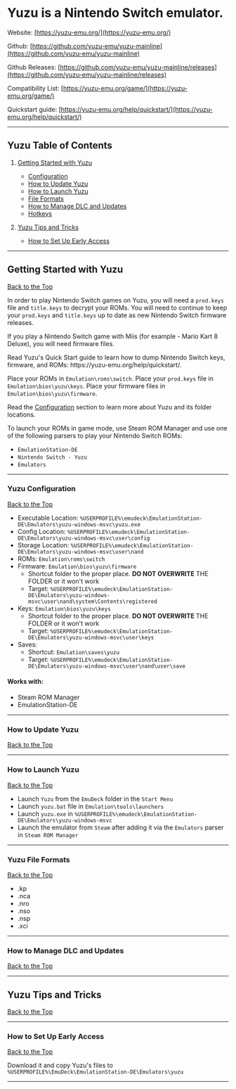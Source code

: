 # Yuzu is a Nintendo Switch emulator.

Website: [https://yuzu-emu.org/](https://yuzu-emu.org/)

Github: [https://github.com/yuzu-emu/yuzu-mainline](https://github.com/yuzu-emu/yuzu-mainline)

Github Releases: [https://github.com/yuzu-emu/yuzu-mainline/releases](https://github.com/yuzu-emu/yuzu-mainline/releases)

Compatibility List: [https://yuzu-emu.org/game/](https://yuzu-emu.org/game/)

Quickstart guide: [https://yuzu-emu.org/help/quickstart/](https://yuzu-emu.org/help/quickstart/)

***

## Yuzu Table of Contents

1. [Getting Started with Yuzu](#getting-started-with-yuzu)
   - [Configuration](#yuzu-configuration)
   - [How to Update Yuzu](#how-to-update-yuzu)
   - [How to Launch Yuzu](#how-to-launch-yuzu)
   - [File Formats](#yuzu-file-formats)
   - [How to Manage DLC and Updates](#how-to-manage-dlc-and-updates)
   - [Hotkeys](../../controls-and-hotkeys/windows/hotkeys.md#yuzu-switch)

2. [Yuzu Tips and Tricks](#yuzu-tips-and-tricks)
   - [How to Set Up Early Access](#how-to-set-up-early-access)

***

## Getting Started with Yuzu

[Back to the Top](#yuzu-table-of-contents)

In order to play Nintendo Switch games on Yuzu, you will need a `prod.keys` file and `title.keys` to decrypt your ROMs. You will need to continue to keep your `prod.keys` and `title.keys` up to date as new Nintendo Switch firmware releases.

If you play a Nintendo Switch game with Miis (for example - Mario Kart 8 Deluxe), you will need firmware files.

Read Yuzu's Quick Start guide to learn how to dump Nintendo Switch keys, firmware, and ROMs: https\://yuzu-emu.org/help/quickstart/.

Place your ROMs in `Emulation\roms\switch`. Place your `prod.keys` file in `Emulation\bios\yuzu\keys`. Place your firmware files in `Emulation\bios\yuzu\firmware`.

Read the [Configuration](#yuzu-configuration) section to learn more about Yuzu and its folder locations.

To launch your ROMs in game mode, use Steam ROM Manager and use one of the following parsers to play your Nintendo Switch ROMs:

- `EmulationStation-DE`
- `Nintendo Switch - Yuzu`
- `Emulators`

***

### Yuzu Configuration

[Back to the Top](#yuzu-table-of-contents)

- Executable Location: `%USERPROFILE%\emudeck\EmulationStation-DE\Emulators\yuzu-windows-msvc\yuzu.exe`
- Config Location: `%USERPROFILE%\emudeck\EmulationStation-DE\Emulators\yuzu-windows-msvc\user\config`
- Storage Location: `%USERPROFILE%\emudeck\EmulationStation-DE\Emulators\yuzu-windows-msvc\user\nand`
- ROMs: `Emulation\roms\switch`
- Firmware: `Emulation\bios\yuzu\firmware`
  - Shortcut folder to the proper place. **DO NOT OVERWRITE** THE FOLDER or it won't work
  - Target: `%USERPROFILE%\emudeck\EmulationStation-DE\Emulators\yuzu-windows-msvc\user\nand\system\Contents\registered`
- Keys: `Emulation\bios\yuzu\keys`
  - Shortcut folder to the proper place. **DO NOT OVERWRITE** THE FOLDER or it won't work
  - Target: `%USERPROFILE%\emudeck\EmulationStation-DE\Emulators\yuzu-windows-msvc\user\keys`
- Saves:
  - Shortcut: `Emulation\saves\yuzu`
  - Target: `%USERPROFILE%\emudeck\EmulationStation-DE\Emulators\yuzu-windows-msvc\user\nand\user\save`

#### Works with:

- Steam ROM Manager
- EmulationStation-DE

***

### How to Update Yuzu

[Back to the Top](#yuzu-table-of-contents)

***

### How to Launch Yuzu

[Back to the Top](#yuzu-table-of-contents)

- Launch `Yuzu` from the `EmuDeck` folder in the `Start Menu`
- Launch `yuzu.bat` file in `Emulation\tools\launchers`
- Launch `yuzu.exe` in `%USERPROFILE%\emudeck\EmulationStation-DE\Emulators\yuzu-windows-msvc`
- Launch the emulator from `Steam` after adding it via the `Emulators` parser in `Steam ROM Manager`

***

### Yuzu File Formats

[Back to the Top](#yuzu-table-of-contents)

- .kp
- .nca
- .nro
- .nso
- .nsp
- .xci

***

### How to Manage DLC and Updates

[Back to the Top](#yuzu-table-of-contents)

***

## Yuzu Tips and Tricks

[Back to the Top](#yuzu-table-of-contents)

***

### How to Set Up Early Access

[Back to the Top](#yuzu-table-of-contents)

Download it and copy Yuzu's files to `%USERPROFILE%\EmuDeck\EmulationStation-DE\Emulators\yuzu`

***
